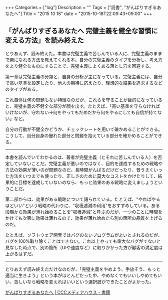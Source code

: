 +++
Categories = ["log"]
Description = ""
Tags = ["読書", "がんばりすぎるあなたへ"]
Title = "2015 10 18"
date = "2015-10-18T22:09:43+09:00"
+++

## 「がんばりすぎるあなたへ 完璧主義を健全な習慣に変える方法」を読み終えた

とりあえず、読み終えた。本書は完璧主義で苦しんでいる人に、完璧主義のままで楽になれる方法を教えてくれる本。自分の完璧主義のタイプを分析し、考え方をより健全なものにすることで、完璧主義によくある落とし穴を回避する。

第一章は完璧主義の分類と、自身の分析が主になっている。完璧主義には、自分で高い基準を設定したり、他人の期待に応えたり、理想的な結果を追求するなどのタイプがある。

これ自体は何の問題もない特徴なのだが、これらを守ることが目的になっていると、完璧主義の不健全な部分が顔を出す。たとえば、「高い基準を守らなければいけないが、守れない→何をやってもだめだから何をやるにしても自信が持てない」など。

自分の行動が不健全かどうか、チェックシートを用いて確かめることができる。こうして、自分自身の優れた部分と問題を抱えている部分を確かめることができる。

----

本書を読んでいてわかるのは、著者が完璧主義（とそれに苦しんでいる人）を否定していないことだ。完璧主義が悪いのではなく、目的を達成するための戦略や方法の効果が薄いのが問題なのだ。長時間がんばるだけだったり、昔うまくいった方法をいつまでも使ったり、正しさのために莫大なコストをかけたりして、結果的に目標を達成していないのなら、もっと効果のある戦略に変えましょうということだ。

第二部からは、効果がある戦略について語られている。たとえば、"やればやるほどいい"という戦略の代わりに、"収穫逓減の利用"をおすすめしている。ある段階から効果が薄れ始めることを"収穫逓減"と呼ぶのだが、一つのことに時間をかけても次第に効果は薄れるので、効果が薄れ始めたら別の箇所の品質を上げるのだ。

たとえば、ソフトウェア開発ではバグのないプログラムがよいとされるのだが、バグを100%取り除くことはできない。これ以上やっても重大なバグがでないと見なした時点で、別の箇所（UIや速度など）に取りかかった方が顧客の満足度は上がるはずだ。

----

とりあえず読み終えただけなのだが、「完璧主義をやめよう、手放そう、もっと適当に生きよう」という本がほとんどだった中、やめなくてもいいしやめてもいい、苦しいなら戦略を変えればいいという選択肢ができたことがよかった。

[がんばりすぎるあなたへ | CCCメディアハウス - 書籍](http://books.cccmh.co.jp/list/detail/1227/)
